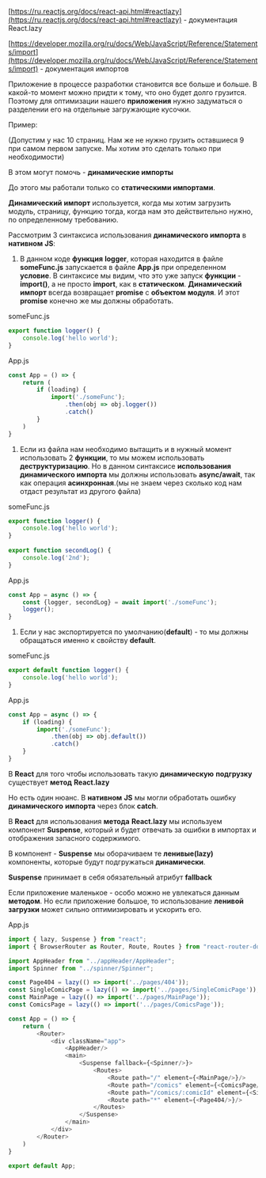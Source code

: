 [https://ru.reactjs.org/docs/react-api.html#reactlazy](https://ru.reactjs.org/docs/react-api.html#reactlazy) - документация React.lazy

[https://developer.mozilla.org/ru/docs/Web/JavaScript/Reference/Statements/import](https://developer.mozilla.org/ru/docs/Web/JavaScript/Reference/Statements/import) - документация импортов

  

Приложение в процессе разработки становится все больше и больше. В какой-то момент можно придти к тому, что оно будет долго грузится. Поэтому для оптимизации нашего **приложения** нужно задуматься о разделении его на отдельные загружающие кусочки.

Пример:

(Допустим у нас 10 страниц. Нам же не нужно грузить оставшиеся 9 при самом первом запуске. Мы хотим это сделать только при необходимости)

В этом могут помочь - **динамические импорты**

До этого мы работали только со **статическими импортами**.

**Динамический** **импорт** используется, когда мы хотим загрузить модуль, страницу, функцию тогда, когда нам это действительно нужно, по определенному требованию.

  

Рассмотрим 3 синтаксиса использования **динамического импорта** в **нативном** **JS**:

1. В данном коде **функция** **logger**, которая находится в файле **someFunc.js** запускается в файле **App.js** при определенном **условие**. В синтаксисе мы видим, что это уже запуск **функции** - **import()**, а не просто **import**, как в **статическом**. **Динамический** **импорт** всегда возвращает **promise** с **объектом** **модуля**. И этот **promise** конечно же мы должны обработать.

someFunc.js

```JavaScript
export function logger() {
    console.log('hello world');
}
```

App.js

```JavaScript
const App = () => {
    return (
        if (loading) {
            import('./someFunc');
                .then(obj => obj.logger())
                .catch()
        }
    )
}
```

1. Если из файла нам необходимо вытащить и в нужный момент использовать 2 **функции**, то мы можем использовать **деструктуризацию**. Но в данном синтаксисе **использования** **динамического импорта** мы должны использовать **async/await**, так как операция **асинхронная**.(мы не знаем через сколько код нам отдаст результат из другого файла)

someFunc.js

```JavaScript
export function logger() {
    console.log('hello world');
}
 
export function secondLog() {
    console.log('2nd');
}
```

App.js

```JavaScript
const App = async () => {
    const {logger, secondLog} = await import('./someFunc');
    logger();
}
```

1. Если у нас экспортируется по умолчанию(**default**) - то мы должны обращаться именно к свойству **default**.

someFunc.js

```JavaScript
export default function logger() {
    console.log('hello world');
}
```

App.js

```JavaScript
const App = async () => {
    if (loading) {
        import('./someFunc');
            .then(obj => obj.default())
            .catch()
    }
}
```

  

В **React** для того чтобы использовать такую **динамическую** **подгрузку** существует **метод** **React.lazy**

Но есть один нюанс. В **нативном** **JS** мы могли обработать ошибку **динамического** **импорта** через блок **catch**.

В **React** для использования **метода** **React.lazy** мы используем компонент **Suspense**, который и будет отвечать за ошибки в импортах и отображения запасного содержимого.

В компонент - **Suspense** мы оборачиваем те **ленивые(lazy)** компоненты, которые будут подгружаться **динамически**.

**Suspense** принимает в себя обязательный атрибут **fallback**

  

Если приложение маленькое - особо можно не увлекаться данным **методом**. Но если приложение большое, то использование **ленивой** **загрузки** может сильно оптимизировать и ускорить его.

App.js

```JavaScript
import { lazy, Suspense } from "react";
import { BrowserRouter as Router, Route, Routes } from "react-router-dom";

import AppHeader from "../appHeader/AppHeader";
import Spinner from "../spinner/Spinner";

const Page404 = lazy(() => import('../pages/404'));
const SingleComicPage = lazy(() => import('../pages/SingleComicPage'));
const MainPage = lazy(() => import('../pages/MainPage'));
const ComicsPage = lazy(() => import('../pages/ComicsPage'));

const App = () => {
    return (
        <Router>
            <div className="app">
                <AppHeader/>
                <main>
                    <Suspense fallback={<Spinner/>}>
                        <Routes>
                            <Route path="/" element={<MainPage/>}/>
                            <Route path="/comics" element={<ComicsPage/>}/>
                            <Route path="/comics/:comicId" element={<SingleComicPage/>}/>
                            <Route path="*" element={<Page404/>}/>
                        </Routes>
                    </Suspense>
                </main>
            </div>
        </Router>
    )
}

export default App;
```